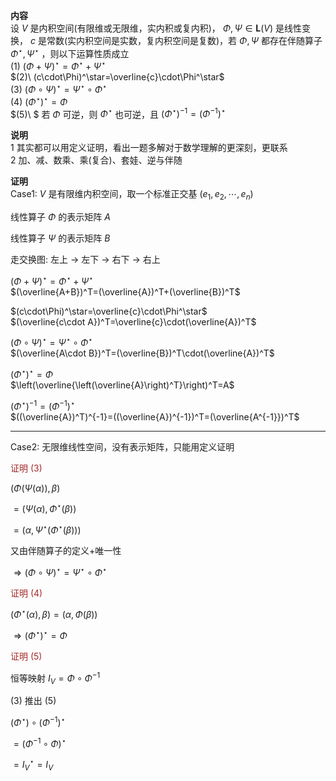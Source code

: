 **内容**  
设 $V$ 是内积空间(有限维或无限维，实内积或复内积)， $\Phi,\Psi\in\mathbf{L}(V)$ 是线性变换， $c$ 是常数(实内积空间是实数，复内积空间是复数)，若 $\Phi,\Psi$ 都存在伴随算子 $\Phi^\star,\Psi^\star$ ，则以下运算性质成立  
 $(1)\ (\Phi+\Psi)^\star=\Phi^\star+\Psi^\star$   
 $(2)\ (c\cdot\Phi)^\star=\overline{c}\cdot\Phi^\star$   
 $(3)\ (\Phi\circ\Psi)^\star=\Psi^\star\circ\Phi^\star$   
 $(4)\ (\Phi^\star)^\star=\Phi$   
 $(5)\ $ 若 $\Phi$ 可逆，则 $\Phi^\star$ 也可逆，且 $(\Phi^\star)^{-1}=(\Phi^{-1})^\star$   
  
**说明**  
1 其实都可以用定义证明，看出一题多解对于数学理解的更深刻，更联系  
2 加、减、数乘、乘(复合)、套娃、逆与伴随  
  
**证明**  
Case1:  $V$ 是有限维内积空间，取一个标准正交基 $(e_1,e_2,\cdots,e_n)$   
  
线性算子 $\Phi$ 的表示矩阵 $A$   
  
线性算子 $\Psi$ 的表示矩阵 $B$   
  
走交换图: 左上 $\to$ 左下 $\to$ 右下 $\to$ 右上  
  
 $(\Phi+\Psi)^\star=\Phi^\star+\Psi^\star$   
 $(\overline{A+B})^T=(\overline{A})^T+(\overline{B})^T$   
  
 $(c\cdot\Phi)^\star=\overline{c}\cdot\Phi^\star$   
 $(\overline{c\cdot A})^T=\overline{c}\cdot(\overline{A})^T$   
  
 $(\Phi\circ\Psi)^\star=\Psi^\star\circ\Phi^\star$   
 $(\overline{A\cdot B})^T=(\overline{B})^T\cdot(\overline{A})^T$   
  
 $(\Phi^\star)^\star=\Phi$   
 $\left(\overline{\left(\overline{A}\right)^T}\right)^T=A$   
  
 $(\Phi^\star)^{-1}=(\Phi^{-1})^\star$   
 $((\overline{A})^T)^{-1}=((\overline{A})^{-1})^T=(\overline{A^{-1}})^T$   
  
---  
  
Case2: 无限维线性空间，没有表示矩阵，只能用定义证明  
  
<font color=brown>证明 $(3)$ </font>  
  
 $(\Phi(\Psi(\alpha)),\beta)$   
  
 $=(\Psi(\alpha),\Phi^\star(\beta))$   
  
 $=(\alpha,\Psi^\star(\Phi^\star(\beta)))$   
  
又由伴随算子的定义+唯一性  
  
 $\Rightarrow(\Phi\circ\Psi)^\star=\Psi^\star\circ\Phi^\star$   
  
<font color=brown>证明 $(4)$ </font>  
  
 $(\Phi^\star(\alpha),\beta)=(\alpha,\Phi(\beta))$   
  
 $\Rightarrow(\Phi^\star)^\star=\Phi$   
  
<font color=brown>证明 $(5)$ </font>  
  
恒等映射 $I_V=\Phi\circ\Phi^{-1}$   
  
 $(3)$ 推出 $(5)$   
  
 $(\Phi^\star)\circ(\Phi^{-1})^\star$   
  
 $=(\Phi^{-1}\circ\Phi)^\star$   
  
 $=I_V^\star=I_V$   

